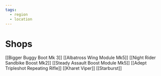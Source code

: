 ```yaml
---
tags:
  - region
  - location
---
```

# Shops
[[Bigger Buggy Boot Mk 3]]
[[Albatross Wing Module Mk5]]
[[Night Rider Sandbike Boost Mk2]]
[[Steady Assault Boost Module Mk5]]
 [[Adept Tripleshot Repeating Rifle]]
 [[Kharet Viper]]
 [[Starburst]]